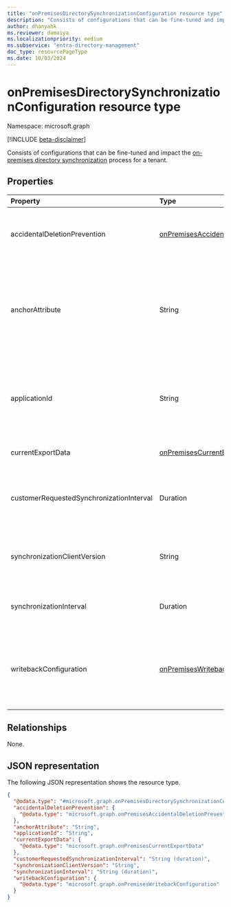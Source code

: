 ```yaml
---
title: "onPremisesDirectorySynchronizationConfiguration resource type"
description: "Consists of configurations that can be fine-tuned and impact the on-premises directory synchronization process for a tenant."
author: dhanyahk
ms.reviewer: damaiya
ms.localizationpriority: medium
ms.subservice: "entra-directory-management"
doc_type: resourcePageType
ms.date: 10/03/2024
---
```


# onPremisesDirectorySynchronizationConfiguration resource type

Namespace: microsoft.graph

[!INCLUDE [beta-disclaimer](../../includes/beta-disclaimer.md)]

Consists of configurations that can be fine-tuned and impact the [on-premises directory synchronization](../resources/onpremisesdirectorysynchronization.md) process for a tenant.

## Properties

| Property                                 | Type                                                                                             | Description                                                                                                                        |
| :--------------------------------------- | :----------------------------------------------------------------------------------------------- | :--------------------------------------------------------------------------------------------------------------------------------- |
| accidentalDeletionPrevention             | [onPremisesAccidentalDeletionPrevention](../resources/onpremisesaccidentaldeletionprevention.md) | Contains the accidental deletion prevention configuration for a tenant.                                                            |
| anchorAttribute                          | String                                                                                           | The anchor attribute allows customers to customize the property used to create source anchors for synchronization enabled objects. |
| applicationId                            | String                                                                                           | The identifier of the on-premises directory synchronization client application that is configured for the tenant.                  |
| currentExportData                        | [onPremisesCurrentExportData](../resources/onpremisescurrentexportdata.md)                       | Data for the current export run.                                                                                                   |
| customerRequestedSynchronizationInterval | Duration                                                                                         | Interval of time that the customer requested the sync client waits between sync cycles.                                            |
| synchronizationClientVersion             | String                                                                                           | Indicates the version of the on-premises directory synchronization application.                                                    |
| synchronizationInterval                  | Duration                                                                                         | Interval of time the sync client should honor between sync cycles                                                                  |
| writebackConfiguration                   | [onPremisesWritebackConfiguration](../resources/onpremiseswritebackconfiguration.md)             | Configuration to control how cloud created or owned objects are synchronized back to the on-premises directory.                    |

## Relationships

None.

## JSON representation

The following JSON representation shows the resource type.
<!-- {
  "blockType": "resource",
  "@odata.type": "microsoft.graph.onPremisesDirectorySynchronizationConfiguration"
}
-->
``` json
{
  "@odata.type": "#microsoft.graph.onPremisesDirectorySynchronizationConfiguration",
  "accidentalDeletionPrevention": {
    "@odata.type": "microsoft.graph.onPremisesAccidentalDeletionPrevention"
  },
  "anchorAttribute": "String",
  "applicationId": "String",
  "currentExportData": {
    "@odata.type": "microsoft.graph.onPremisesCurrentExportData"
  },
  "customerRequestedSynchronizationInterval": "String (duration)",
  "synchronizationClientVersion": "String",
  "synchronizationInterval": "String (duration)",
  "writebackConfiguration": {
    "@odata.type": "microsoft.graph.onPremisesWritebackConfiguration"
  }
}
```
